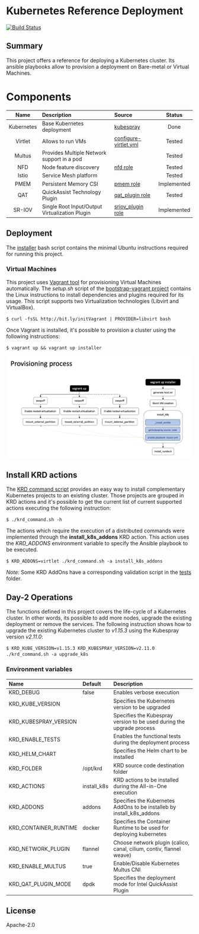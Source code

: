 # Kubernetes Reference Deployment
[![Build Status](https://travis-ci.org/electrocucaracha/krd.png)](https://travis-ci.org/electrocucaracha/krd)

## Summary

This project offers a reference for deploying a Kubernetes cluster.
Its ansible playbooks allow to provision a deployment on Bare-metal
or Virtual Machines.

# Components

| Name           | Description                                    | Source                            | Status      |
|:--------------:|:-----------------------------------------------|:----------------------------------|:-----------:|
| Kubernetes     | Base Kubernetes deployment                     | [kubespray][1]                    | Done        |
| Virtlet        | Allows to run VMs                              | [configure-virtlet.yml][3]        | Tested      |
| Multus         | Provides Multiple Network support in a pod     |                                   | Tested      |
| NFD            | Node feature discovery                         | [nfd role][4]                     | Tested      |
| Istio          | Service Mesh platform                          |                                   | Tested      |
| PMEM           | Persistent Memory CSI                          | [pmem role][6]                    | Implemented |
| QAT            | QuickAssist Technology Plugin                  | [qat_plugin role][8]              | Tested      |
| SR-IOV         | Single Root Input/Output Virtualization Plugin | [sriov_plugin role][9]            | Implemented |

## Deployment

The [installer](installer.sh) bash script contains the minimal
Ubuntu instructions required for running this project.

### Virtual Machines

This project uses [Vagrant tool][5] for provisioning Virtual Machines
automatically. The *setup.sh* script of the
[bootstrap-vagrant project][7] contains the Linux instructions to
install dependencies and plugins required for its usage. This script
supports two Virtualization technologies (Libvirt and VirtualBox).

    $ curl -fsSL http://bit.ly/initVagrant | PROVIDER=libvirt bash

Once Vagrant is installed, it's possible to provision a cluster using
the following instructions:

    $ vagrant up && vagrant up installer

![Provisioning](docs/src/img/provisioning.png)

## Install KRD actions

The [KRD command script](krd_command.sh) provides an easy way to
install complementary Kubernetes projects to an existing cluster.
Those projects are grouped in KRD actions and it's possible to get
the current list of current supported actions executing the following
instruction:

    $ ./krd_command.sh -h

The actions which require the execution of a distributed commands were
implemented through the **install_k8s_addons** KRD action. This action
uses the *KRD_ADDONS* environment variable to specify the Ansible
playbook to be executed.

    $ KRD_ADDONS=virtlet ./krd_command.sh -a install_k8s_addons

*Note:* Some KRD AddOns have a corresponding validation script in the
[tests](tests) folder.

## Day-2 Operations

The functions defined in this project covers the life-cycle of a
Kubernetes cluster. In other words, its possible to add more nodes,
upgrade the existing deployment or remove the services.  The following
instruction shows how to upgrade the existing Kubernetes cluster to
*v1.15.3* using the Kubespray version *v2.11.0*:

    $ KRD_KUBE_VERSION=v1.15.3 KRD_KUBESPRAY_VERSION=v2.11.0 ./krd_command.sh -a upgrade_k8s

### Environment variables

| Name                   | Default     | Description                                                           |
|:-----------------------|:------------|:----------------------------------------------------------------------|
| KRD_DEBUG              | false       | Enables verbose execution                                             |
| KRD_KUBE_VERSION       |             | Specifies the Kubernetes version to be upgraded                       |
| KRD_KUBESPRAY_VERSION  |             | Specifies the Kubespray version to be used during the upgrade process |
| KRD_ENABLE_TESTS       |             | Enables the functional tests during the deployment process            |
| KRD_HELM_CHART         |             | Specifies the Helm chart to be installed                              |
| KRD_FOLDER             | /opt/krd    | KRD source code destination folder                                    |
| KRD_ACTIONS            | install_k8s | KRD actions to be installed during the All-in-One execution           |
| KRD_ADDONS             | addons      | Specifies the Kubernetes AddOns to be installeb by install_k8s_addons |
| KRD_CONTAINER_RUNTIME  | docker      | Specifies the Container Runtime to be used for deploying kubernetes   |
| KRD_NETWORK_PLUGIN     | flannel     | Choose network plugin (calico, canal, cilium, contiv, flannel weave)  |
| KRD_ENABLE_MULTUS      | true        | Enable/Disable Kubernetes Multus CNI                                  |
| KRD_QAT_PLUGIN_MODE    | dpdk        | Specifies the deployment mode for Intel QuickAssist Plugin            |

## License

Apache-2.0

[1]: https://github.com/kubernetes-sigs/kubespray
[3]: playbooks/configure-virtlet.yml
[4]: playbooks/roles/nfd
[5]: https://www.vagrantup.com/
[6]: playbooks/roles/pmem
[7]: https://github.com/electrocucaracha/bootstrap-vagrant
[8]: playbooks/roles/qat_plugin
[9]: playbooks/roles/sriov_plugin
